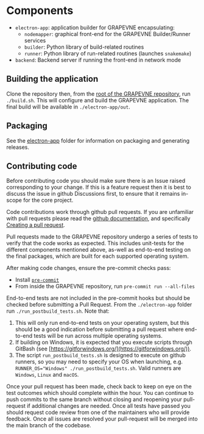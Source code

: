 # Components

- `electron-app`: application builder for GRAPEVNE encapsulating:
  - `nodemapper`: graphical front-end for the GRAPEVNE Builder/Runner services
  - `builder`: Python library of build-related routines
  - `runner`: Python library of run-related routines (launches `snakemake`)
- `backend`: Backend server if running the front-end in network mode

## Building the application

Clone the repository then, from the [root of the GRAPEVNE repository](../), run
`./build.sh`. This will configure and build the GRAPEVNE application. The final
build will be available in `./electron-app/out`.

## Packaging

See the [electron-app](../electron-app) folder for information on packaging and
generating releases.

## Contributing code

Before contributing code you should make sure there is an Issue raised
corresponding to your change. If this is a feature request then it is best to
discuss the issue in github Discussions first, to ensure that it remains
in-scope for the core project.

Code contributions work through github pull requests. If you are unfamiliar with
pull requests please read the [github documentation](https://docs.github.com/en),
and specifically
[Creating a pull request](https://docs.github.com/en/pull-requests/collaborating-with-pull-requests/proposing-changes-to-your-work-with-pull-requests/creating-a-pull-request).

Pull requests made to the GRAPEVNE repository undergo a series of tests to
verify that the code works as expected. This includes unit-tests for the
different components mentioned above, as-well as end-to-end testing on the
final packages, which are built for each supported operating system.

After making code changes, ensure the pre-commit checks pass:

- Install [`pre-commit`](https://pre-commit.com/)
- From inside the GRAPEVNE repository, run `pre-commit run --all-files`

End-to-end tests are not included in the pre-commit hooks but should be checked
before submitting a Pull Request. From the `./electron-app` folder run
`./run_postbuild_tests.sh`. Note that:

1. This will only run end-to-end tests on
   your operating system, but this should be a good indication before submitting a
   pull request where end-to-end tests will be run across multiple operating
   systems.
1. If building on Windows, it is expected that you execute scripts through
   GitBash (see [https://gitforwindows.org/](https://gitforwindows.org/)).
1. The script `run_postbuild_tests.sh` is designed to execute on github runners,
   so you may need to specify your OS when launching, e.g.
   `RUNNER_OS="Windows" ./run_postbuild_tests.sh`. Valid runners are `Windows`,
   `Linux` and `macOS`.

Once your pull request has been made, check back to keep on eye on the test
outcomes which should complete within the hour.
You can continue to push commits to the same branch without closing
and reopening your pull-request if additional changes are needed. Once all tests
have passed you should request code review from one of the maintainers who will
provide feedback. Once all issues are resolved your pull-request will be merged
into the main branch of the codebase.
